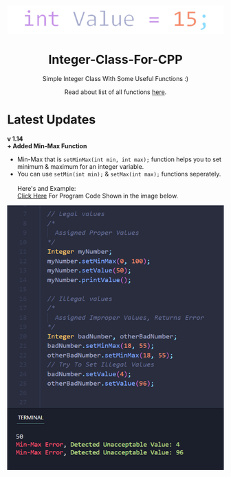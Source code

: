 <p align="center">
  <img src="src/icon.png" alt="icon">
</p>
<h1 align="center">Integer-Class-For-CPP</h1>
<p align="center">
  Simple Integer Class With Some Useful Functions :)
</p>

<p align="center">
  Read about list of all functions <a href="FUNCTIONS.md">here</a>.
</p>

# Latest Updates

<b>
v 1.14 <br>+ Added Min-Max Function
</b>

- Min-Max that is  `setMinMax(int min, int max);` function helps you to set minimum & maximum for an integer variable.
- You can use `setMin(int min);` & `setMax(int max);` functions seperately.
<br><br>
Here's and Example:<br>
<a href="src/min-maxExample.cpp">Click Here</a> For Program Code Shown in the image below.
<p align="center">
  <img src="src/min-max.png" alt="Logo">
</p>
